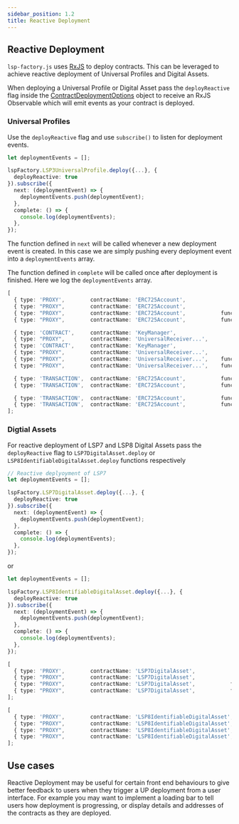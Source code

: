 ```yaml
---
sidebar_position: 1.2
title: Reactive Deployment
---
```


## Reactive Deployment

`lsp-factory.js` uses [RxJS](https://github.com/ReactiveX/rxjs) to deploy contracts. This can be leveraged to achieve reactive deployment of Universal Profiles and Digital Assets.

When deploying a Universal Profile or Digital Asset pass the `deployReactive` flag inside the [ContractDeploymentOptions](../deployment/contract-deployment-options.md) object to receive an RxJS Observable which will emit events as your contract is deployed.

### Universal Profiles

Use the `deployReactive` flag and use `subscribe()` to listen for deployment events.

```typescript
let deploymentEvents = [];

lspFactory.LSP3UniversalProfile.deploy({...}, {
  deployReactive: true
}).subscribe({
  next: (deploymentEvent) => {
    deploymentEvents.push(deploymentEvent);
  },
  complete: () => {
    console.log(deploymentEvents);
  },
});
```

The function defined in `next` will be called whenever a new deployment event is created. In this case we are simply pushing every deployment event into a `deploymentEvents` array.

The function defined in `complete` will be called once after deployment is finished. Here we log the `deploymentEvents` array.


```typescript title="console.log(deploymentEvents) output"
[
  { type: 'PROXY',        contractName: 'ERC725Account',                                              status: 'PENDING',  transaction:  {} },
  { type: "PROXY",        contractName: 'ERC725Account',                                              status: 'PENDING',  receipt:      {} },
  { type: "PROXY",        contractName: 'ERC725Account',           functionName: 'initialize',        status: 'PENDING',  transaction:  {} },
  { type: "PROXY",        contractName: 'ERC725Account',           functionName: 'initialize',        status: 'COMPLETE', receipt:      {} },

  { type: 'CONTRACT',     contractName: 'KeyManager',                                                 status: 'PENDING',  transaction:  {} },
  { type: "PROXY",        contractName: 'UniversalReceiver...',                                       status: 'PENDING',  transaction:  {} },
  { type: 'CONTRACT',     contractName: 'KeyManager',                                                 status: 'COMPLETE', receipt:      {} },
  { type: "PROXY",        contractName: 'UniversalReceiver...',                                       status: 'PENDING',  receipt:      {} },
  { type: "PROXY",        contractName: 'UniversalReceiver...',    functionName: 'initialize',        status: 'PENDING',  transaction:  {} },
  { type: "PROXY",        contractName: 'UniversalReceiver...',    functionName: 'initialize',        status: 'COMPLETE', receipt:      {} },

  { type: 'TRANSACTION',  contractName: 'ERC725Account',           functionName: 'setData',           status: 'PENDING',  transaction:  {} },
  { type: 'TRANSACTION',  contractName: 'ERC725Account',           functionName: 'setData',           status: 'COMPLETE', receipt:      {} },

  { type: 'TRANSACTION',  contractName: 'ERC725Account',           functionName: 'transferOwnership', status: 'PENDING',  transaction:  {} },
  { type: 'TRANSACTION',  contractName: 'ERC725Account',           functionName: 'transferOwnership', status: 'COMPLETE', receipt:      {} },
];
```

### Digtial Assets

For reactive deployment of LSP7 and LSP8 Digital Assets pass the `deployReactive` flag to `LSP7DigitalAsset.deploy` or `LSP8IdentifiableDigitalAsset.deploy` functions respectively

```typescript title="LSP7 Deployment"
// Reactive deplyoyment of LSP7
let deploymentEvents = [];

lspFactory.LSP7DigitalAsset.deploy({...}, {
  deployReactive: true
}).subscribe({
  next: (deploymentEvent) => {
    deploymentEvents.push(deploymentEvent);
  },
  complete: () => {
    console.log(deploymentEvents);
  },
});
```

or

```typescript title="LSP8 Deployment"
let deploymentEvents = [];

lspFactory.LSP8IdentifiableDigitalAsset.deploy({...}, {
  deployReactive: true
}).subscribe({
  next: (deploymentEvent) => {
    deploymentEvents.push(deploymentEvent);
  },
  complete: () => {
    console.log(deploymentEvents);
  },
});
```

```typescript title="LSP7 Deployment Events"
[
  { type: 'PROXY',        contractName: 'LSP7DigitalAsset',                                              status: 'PENDING',  transaction:  {} },
  { type: "PROXY",        contractName: 'LSP7DigitalAsset',                                              status: 'PENDING',  receipt:      {} },
  { type: "PROXY",        contractName: 'LSP7DigitalAsset',           functionName: 'initialize',        status: 'PENDING',  transaction:  {} },
  { type: "PROXY",        contractName: 'LSP7DigitalAsset',           functionName: 'initialize',        status: 'COMPLETE', receipt:      {} },
];
```

```typescript title="LSP8    Deployment Events"
[
  { type: 'PROXY',        contractName: 'LSP8IdentifiableDigitalAsset',                                              status: 'PENDING',  transaction:  {} },
  { type: "PROXY",        contractName: 'LSP8IdentifiableDigitalAsset',                                              status: 'PENDING',  receipt:      {} },
  { type: "PROXY",        contractName: 'LSP8IdentifiableDigitalAsset',           functionName: 'initialize',        status: 'PENDING',  transaction:  {} },
  { type: "PROXY",        contractName: 'LSP8IdentifiableDigitalAsset',           functionName: 'initialize',        status: 'COMPLETE', receipt:      {} },
];
```

## Use cases
Reactive Deployment may be useful for certain front end behaviours to give better feedback to users when they trigger a UP deployment from a user interface. For example you may want to implement a loading bar to tell users how deployment is progressing, or display details and addresses of the contracts as they are deployed.
